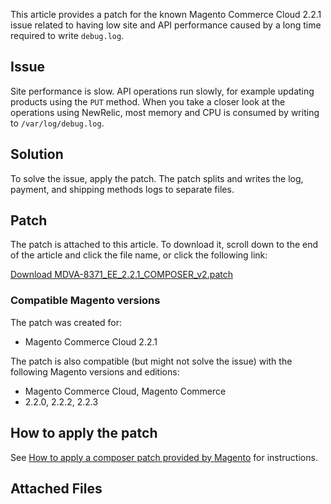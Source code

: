This article provides a patch for the known Magento Commerce Cloud 2.2.1 issue related to having low site and API performance caused by a long time required to write `` debug.log ``.

## Issue

Site performance is slow. API operations run slowly, for example updating products using the `` PUT `` method. When you take a closer look at the operations using NewRelic, most memory and CPU is consumed by writing to `` /var/log/debug.log ``.

## Solution

To solve the issue, apply the patch. The patch&nbsp;splits and writes the log, payment, and shipping methods logs to separate files.

## Patch

The patch is attached to this article. To download it, scroll down to the end of the article and click the file name, or click the following link:

<a href="https://support.magento.com/hc/en-us/article_attachments/360025304332/MDVA-8371_EE_2.2.1_COMPOSER_v2.patch" rel="noopener" target="_blank">Download MDVA-8371\_EE\_2.2.1\_COMPOSER\_v2.patch</a>

### Compatible Magento versions

The patch was created for:

*   Magento Commerce Cloud 2.2.1

The patch is also compatible (but might not solve the issue) with the following Magento versions and editions:

*   Magento Commerce Cloud,&nbsp;Magento Commerce
*   2.2.0, 2.2.2, 2.2.3

## How to apply the patch

See <a href="https://support.magento.com/hc/en-us/articles/360028367731" target="_self">How to apply a composer patch provided by Magento</a> for instructions.

## Attached Files